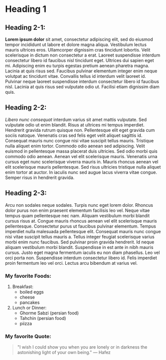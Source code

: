 # Heading 1

## Heading 2-1:
<b>Lorem ipsum dolor</b> sit amet, consectetur adipiscing elit, sed do eiusmod tempor incididunt ut labore et dolore magna aliqua. Vestibulum lectus mauris ultrices eros. Ullamcorper dignissim cras tincidunt lobortis. Velit scelerisque in dictum non consectetur a erat. Laoreet suspendisse interdum consectetur libero id faucibus nisl tincidunt eget. Ultrices dui sapien eget mi. Adipiscing enim eu turpis egestas pretium aenean pharetra magna. Lacinia at quis risus sed. Faucibus pulvinar elementum integer enim neque volutpat ac tincidunt vitae. Convallis tellus id interdum velit laoreet id. Pulvinar neque laoreet suspendisse interdum consectetur libero id faucibus nisl. Lacinia at quis risus sed vulputate odio ut. Facilisi etiam dignissim diam quis.

<h2>Heading 2-2:</h2>
<i>Libero nunc consequat</i> interdum varius sit amet mattis vulputate. Sed vulputate odio ut enim blandit. Risus at ultrices mi tempus imperdiet. Hendrerit gravida rutrum quisque non. Pellentesque elit eget gravida cum sociis natoque. Venenatis cras sed felis eget velit aliquet sagittis id. Consequat mauris nunc congue nisi vitae suscipit tellus mauris. Tristique nulla aliquet enim tortor. Commodo odio aenean sed adipiscing. Velit euismod in pellentesque massa placerat duis ultricies. Sed odio morbi quis commodo odio aenean. Aenean vel elit scelerisque mauris. Venenatis urna cursus eget nunc scelerisque viverra mauris in. Mauris rhoncus aenean vel elit scelerisque mauris pellentesque. Sed risus ultricies tristique nulla aliquet enim tortor at auctor. In iaculis nunc sed augue lacus viverra vitae congue. Semper risus in hendrerit gravida.

Heading 2-3:
------------
Arcu non sodales neque sodales. Turpis nunc eget lorem dolor. Rhoncus dolor purus non enim praesent elementum facilisis leo vel. Neque vitae tempus quam pellentesque nec nam. Aliquam vestibulum morbi blandit cursus risus at. Congue mauris rhoncus aenean vel elit scelerisque mauris pellentesque. Consectetur purus ut faucibus pulvinar elementum. Tempus imperdiet nulla malesuada pellentesque elit. Consequat mauris nunc congue nisi vitae suscipit tellus mauris a. Tellus integer feugiat scelerisque varius morbi enim nunc faucibus. Sed pulvinar proin gravida hendrerit. Id neque aliquam vestibulum morbi blandit. Suspendisse in est ante in nibh mauris cursus. Justo eget magna fermentum iaculis eu non diam phasellus. Leo vel orci porta non. Suspendisse interdum consectetur libero id. Felis imperdiet proin fermentum leo vel orci. Lectus arcu bibendum at varius vel.

### My favorite Foods:
1. Breakfast:
   - boiled eggs
   - cheese
   - pancakes
2. Lunch or Dinner:
    - Ghorme Sabzi (persian food)
    - Tahchin (persian food)
    - piizza
    

### My favorite Quote:
> "I wish I could show you when you are lonely or in darkness the astonishing light of your own being."
> — Hafez


